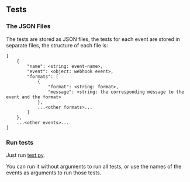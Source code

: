 ## Tests

### The JSON Files

The tests are stored as JSON files, the tests for each event are stored in separate files, the structure of each file is:

```plaintext
[
    {
        "name": <string: event-name>,
        "event": <object: webhook event>,
        "formats": [
            {
                "format": <string: format>,
                "message": <string: the corresponding message to the event and the format>
            },
            ...<other formats>...
        ]
    },
    ...<other events>...
]
```

### Run tests

Just run [test.py](../test.py).

You can run it without arguments to run all tests, or use the names of the events as arguments to run those tests.
